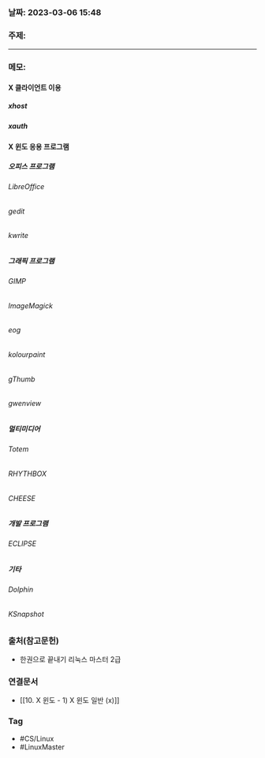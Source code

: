 ### 날짜: 2023-03-06 15:48

### 주제: 
---
### 메모: 
#### X 클라이언트 이용 
##### xhost 
##### xauth
#### X 윈도 응용 프로그램 
##### 오피스 프로그램
###### LibreOffice
###### gedit
###### kwrite
##### 그래픽 프로그램 
###### GIMP
###### ImageMagick
###### eog
###### kolourpaint
###### gThumb
###### gwenview
##### 멀티미디어 
###### Totem
###### RHYTHBOX
###### CHEESE
##### 개발 프로그램 
###### ECLIPSE
##### 기타
###### Dolphin
###### KSnapshot

### 출처(참고문헌) 
- 한권으로 끝내기 리눅스 마스터 2급

### 연결문서 
- [[10. X 윈도 - 1) X 윈도 일반 (x)]]

### Tag
- #CS/Linux 
- #LinuxMaster
